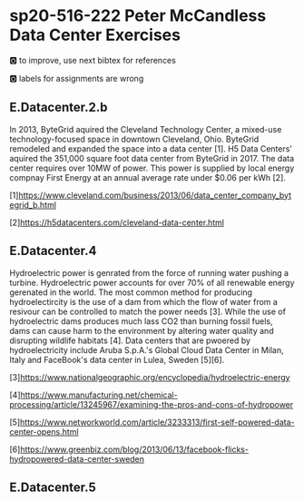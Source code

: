 # sp20-516-222 Peter McCandless Data Center Exercises

:o2: to improve, use next bibtex for references

:o2: labels for assignments are wrong

## E.Datacenter.2.b

In 2013, ByteGrid aquired the Cleveland Technology Center, a mixed-use technology-focused space in downtown Cleveland, Ohio.  ByteGrid remodeled and expanded the space into a data center [1].  H5 Data Centers' aquired the 351,000 square foot data center from ByteGrid in 2017.  The data center requires over 10MW of power.  This power is supplied by local energy compnay First Energy at an annual average rate under $0.06 per kWh [2].

[1]<https://www.cleveland.com/business/2013/06/data_center_company_bytegrid_b.html>

[2]<https://h5datacenters.com/cleveland-data-center.html>

## E.Datacenter.4

Hydroelectric power is genrated from the force of running water pushing a turbine.  Hydroelectric power accounts for over 70% of all renewable energy gerenated in the world.  The most common method for producing hydroelectircity is the use of a dam from which the flow of water from a resivour can be controlled to match the power needs [3].  While the use of hydroelectric dams produces much lass CO2 than burning fossil fuels, dams can cause harm to the environment by altering water quality and disrupting wildlife habitats [4].  Data centers that are pwoered by hydroelectricity include Aruba S.p.A.'s Global Cloud Data Center in Milan, Italy and FaceBook's data center in Lulea, Sweden [5][6].      

[3]<https://www.nationalgeographic.org/encyclopedia/hydroelectric-energy>

[4]<https://www.manufacturing.net/chemical-processing/article/13245967/examining-the-pros-and-cons-of-hydropower>

[5]<https://www.networkworld.com/article/3233313/first-self-powered-data-center-opens.html>

[6]<https://www.greenbiz.com/blog/2013/06/13/facebook-flicks-hydropowered-data-center-sweden>

## E.Datacenter.5





